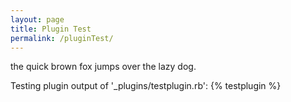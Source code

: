 ```yaml
---
layout: page
title: Plugin Test
permalink: /pluginTest/
---
```


the quick brown fox jumps over the lazy dog.

Testing plugin output of '_plugins/testplugin.rb': {% testplugin %}